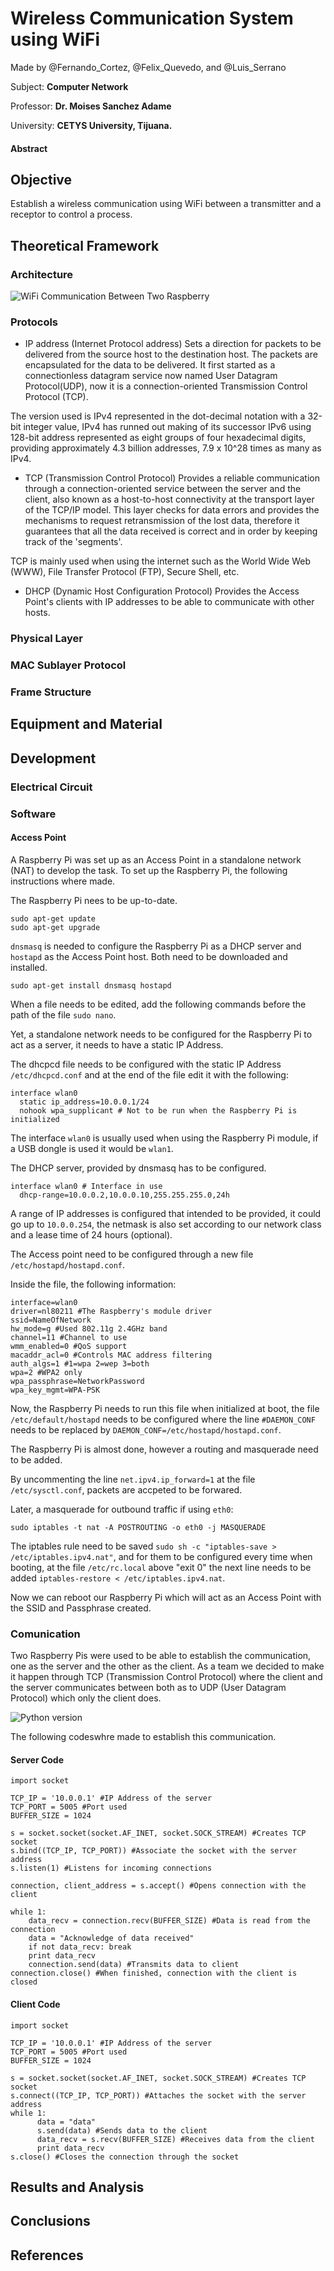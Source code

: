 # Wireless Communication System using WiFi
Made by @Fernando_Cortez, @Felix_Quevedo, and @Luis_Serrano

Subject: **Computer Network**

Professor: **Dr. Moises Sanchez Adame**

University: **CETYS University, Tijuana.**

#### Abstract


## Objective
Establish a wireless communication using WiFi between a transmitter and a receptor to control a process.

## Theoretical Framework

### Architecture
![WiFi Communication Between Two Raspberry](https://github.com/LuisS96/Redes_de_Computadoras/blob/feature/tcp_udp/Proyects/TCP_UDP/WiFi_RaspberryPi.png)
### Protocols
- IP address (Internet Protocol address)
Sets a direction for packets to be delivered from the source host to the destination host. The packets are encapsulated for the data to be delivered. It first started as a connectionless datagram service now named User Datagram Protocol(UDP), now it is a connection-oriented Transmission Control Protocol (TCP).

The version used is IPv4 represented in the dot-decimal notation with a 32-bit integer value, IPv4 has runned out making of its successor IPv6 using 128-bit address represented as eight groups of four hexadecimal digits, providing approximately 4.3 billion addresses, 7.9 x 10^28 times as many as IPv4.

- TCP (Transmission Control Protocol)
Provides a reliable communication through a connection-oriented service between the server and the client, also known as a host-to-host connectivity at the transport layer of the TCP/IP model. This layer checks for data errors and provides the mechanisms to request retransmission of the lost data, therefore it guarantees that all the data received is correct and in order by keeping track of the 'segments'.

TCP is mainly used when using the internet such as the World Wide Web (WWW), File Transfer Protocol (FTP), Secure Shell, etc.

- DHCP (Dynamic Host Configuration Protocol)
Provides the Access Point's clients with IP addresses to be able to communicate with other hosts. 

### Physical Layer
### MAC Sublayer Protocol
### Frame Structure


## Equipment and Material


## Development

### Electrical Circuit
### Software
#### Access Point
A Raspberry Pi was set up as an Access Point in a standalone network (NAT) to develop the task. To set up the Raspberry Pi, the following instructions where made.

The Raspberry Pi nees to be up-to-date.
```
sudo apt-get update
sudo apt-get upgrade
```

`dnsmasq` is needed to configure the Raspberry Pi as a DHCP server and `hostapd` as the Access Point host. Both need to be downloaded and installed.
```
sudo apt-get install dnsmasq hostapd
```
When a file needs to be edited, add the following commands before the path of the file `sudo nano`.

Yet, a standalone network needs to be configured for the Raspberry Pi to act as a server, it needs to have a static IP Address.

The dhcpcd file needs to be configured with the static IP Address `/etc/dhcpcd.conf` and at the end of the file edit it with the following:
```
interface wlan0
  static ip_address=10.0.0.1/24
  nohook wpa_supplicant # Not to be run when the Raspberry Pi is initialized
```

The interface `wlan0` is usually used when using the Raspberry Pi module, if a USB dongle is used it would be `wlan1`.

The DHCP server, provided by dnsmasq has to be configured.
```
interface wlan0 # Interface in use
  dhcp-range=10.0.0.2,10.0.0.10,255.255.255.0,24h
```
A range of IP addresses is configured that intended to be provided, it could go up to `10.0.0.254`, the netmask is also set according to our network class and a lease time of 24 hours (optional).

The Access point need to be configured through a new file `/etc/hostapd/hostapd.conf`.

Inside the file, the following information:
```
interface=wlan0
driver=nl80211 #The Raspberry's module driver
ssid=NameOfNetwork
hw_mode=g #Used 802.11g 2.4GHz band
channel=11 #Channel to use
wmm_enabled=0 #QoS support
macaddr_acl=0 #Controls MAC address filtering
auth_algs=1 #1=wpa 2=wep 3=both
wpa=2 #WPA2 only
wpa_passphrase=NetworkPassword
wpa_key_mgmt=WPA-PSK
```

Now, the Raspberry Pi needs to run this file when initialized at boot, the file `/etc/default/hostapd` needs to be configured where the line `#DAEMON_CONF` needs to be replaced by `DAEMON_CONF=/etc/hostapd/hostapd.conf`.

The Raspberry Pi is almost done, however a routing and masquerade need to be added.

By uncommenting the line `net.ipv4.ip_forward=1` at the file `/etc/sysctl.conf`, packets are accpeted to be forwared.

Later, a masquerade for outbound traffic if using `eth0`:
```
sudo iptables -t nat -A POSTROUTING -o eth0 -j MASQUERADE
```

The iptables rule need to be saved `sudo sh -c "iptables-save > /etc/iptables.ipv4.nat"`, and for them to be configured every time when booting, at the file `/etc/rc.local` above "exit 0" the next line needs to be added `iptables-restore < /etc/iptables.ipv4.nat`.

Now we can reboot our Raspberry Pi which will act as an Access Point with the SSID and Passphrase created.

### Comunication
Two Raspberry Pis were used to be able to establish the communication, one as the server and the other as the client. As a team we decided to make it happen through TCP (Transmission Control Protocol) where the client and the server communicates between both as to UDP (User Datagram Protocol) which only the client does.

![Python version](https://img.shields.io/badge/python-v2.7-brightgreen.svg)

The following codeswhre made to establish this communication.

#### Server Code
```
import socket

TCP_IP = '10.0.0.1' #IP Address of the server
TCP_PORT = 5005 #Port used
BUFFER_SIZE = 1024

s = socket.socket(socket.AF_INET, socket.SOCK_STREAM) #Creates TCP socket
s.bind((TCP_IP, TCP_PORT)) #Associate the socket with the server address
s.listen(1) #Listens for incoming connections

connection, client_address = s.accept() #Opens connection with the client

while 1:
    data_recv = connection.recv(BUFFER_SIZE) #Data is read from the connection 
    data = "Acknowledge of data received"
    if not data_recv: break
    print data_recv
    connection.send(data) #Transmits data to client
connection.close() #When finished, connection with the client is closed
```

#### Client Code
```
import socket

TCP_IP = '10.0.0.1' #IP Address of the server
TCP_PORT = 5005 #Port used
BUFFER_SIZE = 1024

s = socket.socket(socket.AF_INET, socket.SOCK_STREAM) #Creates TCP socket
s.connect((TCP_IP, TCP_PORT)) #Attaches the socket with the server address
while 1:
	  data = "data"
	  s.send(data) #Sends data to the client
	  data_recv = s.recv(BUFFER_SIZE) #Receives data from the client
	  print data_recv
s.close() #Closes the connection through the socket
```

## Results and Analysis


## Conclusions


## References
